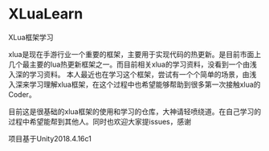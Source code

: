 # XLuaLearn
XLua框架学习

xlua是现在手游行业一个重要的框架，主要用于实现代码的热更新。是目前市面上几个最主要的lua热更新框架之一。而目前相关xlua的学习资料，没看到一个由浅入深的学习资料。
本人最近也在学习这个框架，尝试有一个个简单的场景，由浅入深来学习理解xlua框架，在这个过程中也希望能够帮助到很多第一次接触xlua的Coder。

目前这是很基础的xlua框架的使用和学习的仓库，大神请轻喷绕道。在自己学习的过程中希望能帮到其他人。同时也欢迎大家提issues，感谢

项目基于Unity2018.4.16c1
